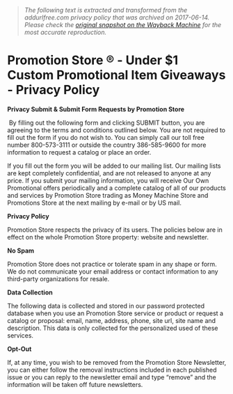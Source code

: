 > *The following text is extracted and transformed from the addurlfree.com privacy policy that was archived on 2017-06-14. Please check the [original snapshot on the Wayback Machine](https://web.archive.org/web/20170614013822id_/http%3A//www.promotionstore.com/submitdisclaimer.html) for the most accurate reproduction.*

# Promotion Store ® - Under $1 Custom Promotional Item Giveaways - Privacy Policy

**Privacy Submit & Submit Form Requests by Promotion Store**

 By filling out the following form and clicking SUBMIT button, you are agreeing to the terms and conditions outlined below. You are not required to fill out the form if you do not wish to. You can simply call our toll free number 800-573-3111 or outside the country 386-585-9600 for more information to request a catalog or place an order.

If you fill out the form you will be added to our mailing list. Our mailing lists are kept completely confidential, and are not released to anyone at any price. If you submit your mailing information, you will receive Our Own Promotional offers periodically and a complete catalog of all of our products and services by Promotion Store trading as Money Machine Store and Promotions Store at the next mailing by e-mail or by US mail.

 **Privacy Policy**

Promotion Store respects the privacy of its users. The policies below are in effect on the whole Promotion Store property: website and newsletter.

 **No Spam**

Promotion Store does not practice or tolerate spam in any shape or form. We do not communicate your email address or contact information to any third-party organizations for resale.

 **Data Collection**

The following data is collected and stored in our password protected database when you use an Promotion Store service or product or request a catalog or proposal: email, name, address, phone, site url, site name and description. This data is only collected for the personalized used of these services.

 **Opt-Out**

If, at any time, you wish to be removed from the Promotion Store Newsletter, you can either follow the removal instructions included in each published issue or you can reply to the newsletter email and type “remove” and the information will be taken off future newsletters.
